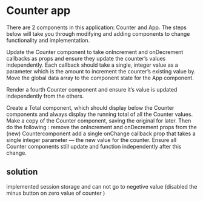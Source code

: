 # Counter app

There are 2 components in this application: Counter and App. The steps below will take you through modifying and adding components to change functionality and implementation.

Update the Counter component to take onIncrement and onDecrement callbacks as props and ensure they update the counter’s values independently. Each callback should take a single, integer value as a parameter which is the amount to increment the counter’s existing value by.
Move the global data array to the component state for the App component.

Render a fourth Counter component and ensure it’s value is updated independently from the others.

Create a Total component, which should display below the Counter components and always display the running total of all the Counter values.
Make a copy of the Counter component, saving the original for later.
Then do the following :
remove the onIncrement and onDecrement props from the (new) Countercomponent
add a single onChange callback prop that takes a single integer parameter — the new value for the counter.
Ensure all Counter components still update and function independently after this change.

## solution

implemented session storage and can not go to negetive value (disabled the minus button on zero value of counter )
